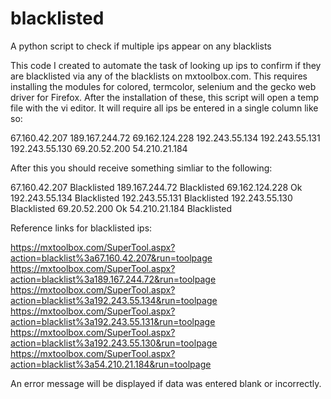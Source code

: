 # blacklisted
A python script to check if multiple ips appear on any blacklists

This code I created to automate the task of looking up ips to confirm if they are blacklisted via any of the blacklists on mxtoolbox.com. This requires installing the modules for colored, termcolor, selenium and the gecko web driver for Firefox. After the installation of these, this script will open a temp file with the vi editor. It will require all ips be entered in a single column like so:

67.160.42.207
189.167.244.72
69.162.124.228
192.243.55.134
192.243.55.131
192.243.55.130
69.20.52.200
54.210.21.184

After this you should receive something simliar to the following:

67.160.42.207 Blacklisted
189.167.244.72 Blacklisted
69.162.124.228 Ok
192.243.55.134 Blacklisted
192.243.55.131 Blacklisted
192.243.55.130 Blacklisted
69.20.52.200 Ok
54.210.21.184 Blacklisted

Reference links for blacklisted ips:

https://mxtoolbox.com/SuperTool.aspx?action=blacklist%3a67.160.42.207&run=toolpage
https://mxtoolbox.com/SuperTool.aspx?action=blacklist%3a189.167.244.72&run=toolpage
https://mxtoolbox.com/SuperTool.aspx?action=blacklist%3a192.243.55.134&run=toolpage
https://mxtoolbox.com/SuperTool.aspx?action=blacklist%3a192.243.55.131&run=toolpage
https://mxtoolbox.com/SuperTool.aspx?action=blacklist%3a192.243.55.130&run=toolpage
https://mxtoolbox.com/SuperTool.aspx?action=blacklist%3a54.210.21.184&run=toolpage

An error message will be displayed if data was entered blank or incorrectly.
